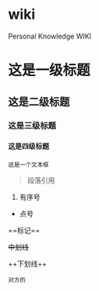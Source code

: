 # wiki
Personal Knowledge WIKI

# 这是一级标题
## 这是二级标题
### 这是三级标题
#### 这是四级标题
```
这是一个文本框
```
> 段落引用

1. 有序号

- 点号

==标记==

~~中划线~~

++下划线++

```
对方的 


```

